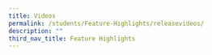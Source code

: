 ```yaml
---
title: Videos
permalink: /students/Feature-Highlights/releasevideos/
description: ""
third_nav_title: Feature Highlights
---
```


